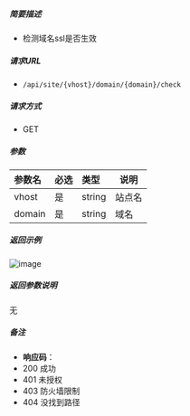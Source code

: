 

    
##### 简要描述

- 检测域名ssl是否生效

##### 请求URL
- ` /api/site/{vhost}/domain/{domain}/check `

##### 请求方式
- GET

##### 参数

|参数名|必选|类型|说明|
|:----    |:---|:----- |-----   |
|vhost |是  |string |站点名   |
|domain |是  |string | 域名    |

##### 返回示例 

![image](https://user-images.githubusercontent.com/90588289/133868435-f984559c-cd10-4c5c-a690-cc673724da16.png)

##### 返回参数说明 

无

##### 备注 

- **响应码**：
 - 200 成功
 - 401 未授权
 - 403 防火墙限制
 - 404 没找到路径



